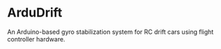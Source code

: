 # ArduDrift
An Arduino-based gyro stabilization system for RC drift cars using flight controller hardware.
